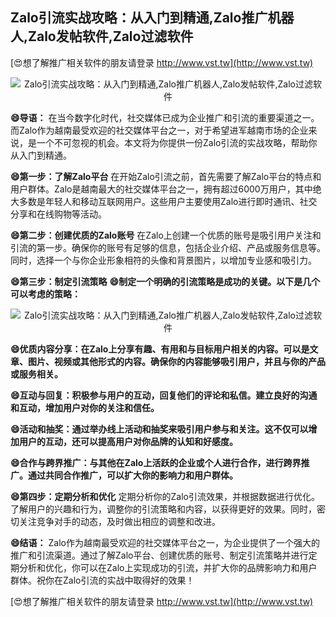 ## **Zalo引流实战攻略：从入门到精通,Zalo推广机器人,Zalo发帖软件,Zalo过滤软件**

[😍想了解推广相关软件的朋友请登录 http://www.vst.tw](http://www.vst.tw)

 <center><img src="https://vst.tw/MP4/tuiguang/png/0.png" alt="Zalo引流实战攻略：从入门到精通,Zalo推广机器人,Zalo发帖软件,Zalo过滤软件"></center>

**😄导语：**
在当今数字化时代，社交媒体已成为企业推广和引流的重要渠道之一。而Zalo作为越南最受欢迎的社交媒体平台之一，对于希望进军越南市场的企业来说，是一个不可忽视的机会。本文将为你提供一份Zalo引流的实战攻略，帮助你从入门到精通。

**😄第一步：了解Zalo平台**
在开始Zalo引流之前，首先需要了解Zalo平台的特点和用户群体。Zalo是越南最大的社交媒体平台之一，拥有超过6000万用户，其中绝大多数是年轻人和移动互联网用户。这些用户主要使用Zalo进行即时通讯、社交分享和在线购物等活动。

**😄第二步：创建优质的Zalo账号**
在Zalo上创建一个优质的账号是吸引用户关注和引流的第一步。确保你的账号有足够的信息，包括企业介绍、产品或服务信息等。同时，选择一个与你企业形象相符的头像和背景图片，以增加专业感和吸引力。

**😄第三步：制定引流策略**
**😄制定一个明确的引流策略是成功的关键。以下是几个可以考虑的策略：**

 <center><img src="https://vst.tw/MP4/tuiguang/png/4.png" alt="Zalo引流实战攻略：从入门到精通,Zalo推广机器人,Zalo发帖软件,Zalo过滤软件"></center>

**😄优质内容分享：在Zalo上分享有趣、有用和与目标用户相关的内容。可以是文章、图片、视频或其他形式的内容。确保你的内容能够吸引用户，并且与你的产品或服务相关。**

**😄互动与回复：积极参与用户的互动，回复他们的评论和私信。建立良好的沟通和互动，增加用户对你的关注和信任。**

**😄活动和抽奖：通过举办线上活动和抽奖来吸引用户参与和关注。这不仅可以增加用户的互动，还可以提高用户对你品牌的认知和好感度。**

**😄合作与跨界推广：与其他在Zalo上活跃的企业或个人进行合作，进行跨界推广。通过共同合作推广，可以扩大你的影响力和用户群体。**

**😄第四步：定期分析和优化**
定期分析你的Zalo引流效果，并根据数据进行优化。了解用户的兴趣和行为，调整你的引流策略和内容，以获得更好的效果。同时，密切关注竞争对手的动态，及时做出相应的调整和改进。

**😄结语：**
Zalo作为越南最受欢迎的社交媒体平台之一，为企业提供了一个强大的推广和引流渠道。通过了解Zalo平台、创建优质的账号、制定引流策略并进行定期分析和优化，你可以在Zalo上实现成功的引流，并扩大你的品牌影响力和用户群体。祝你在Zalo引流的实战中取得好的效果！

[😍想了解推广相关软件的朋友请登录 http://www.vst.tw](http://www.vst.tw)



